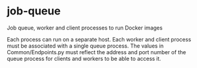 # job-queue
Job queue, worker and client processes to run Docker images

Each process can run on a separate host.
Each worker and client process must be associated with a single queue process.
The values in Common/Endpoints.py must reflect the address and port number of the queue process for clients and workers to be able to access it.